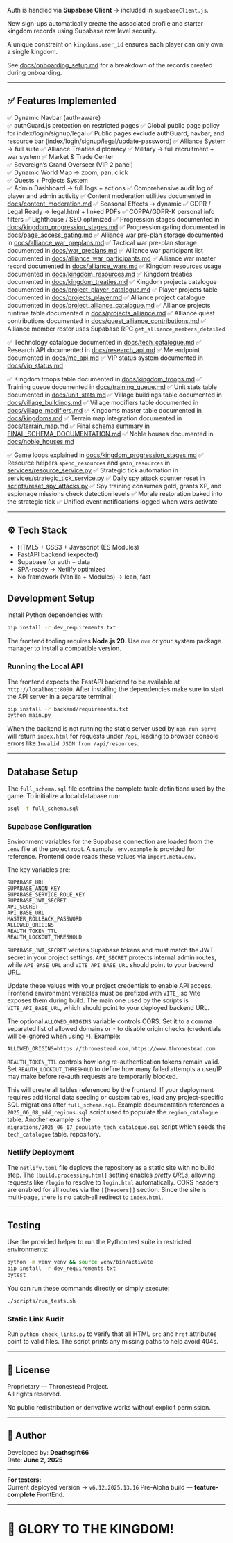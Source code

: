 
Auth is handled via **Supabase Client** → included in `supabaseClient.js`.

New sign-ups automatically create the associated profile and starter kingdom
records using Supabase row level security.

A unique constraint on `kingdoms.user_id` ensures each player can only
own a single kingdom.

See [docs/onboarding_setup.md](docs/onboarding_setup.md) for a breakdown of
the records created during onboarding.

---

## ✅ Features Implemented

✅ Dynamic Navbar (auth-aware)  
✅ authGuard.js protection on restricted pages
✅ Global public page policy for index/login/signup/legal
✅ Public pages exclude authGuard, navbar, and resource bar (index/login/signup/legal/update-password)
✅ Alliance System → full suite
✅ Alliance Treaties diplomacy
✅ Military → full recruitment + war system
✅ Market & Trade Center  
✅ Sovereign’s Grand Overseer (VIP 2 panel)  
✅ Dynamic World Map → zoom, pan, click  
✅ Quests + Projects System  
✅ Admin Dashboard → full logs + actions
✅ Comprehensive audit log of player and admin activity
✅ Content moderation utilities documented in [docs/content_moderation.md](docs/content_moderation.md)
✅ Seasonal Effects → dynamic
✅ GDPR / Legal Ready → legal.html + linked PDFs
✅ COPPA/GDPR-K personal info filters
✅ Lighthouse / SEO optimized
✅ Progression stages documented in [docs/kingdom_progression_stages.md](docs/kingdom_progression_stages.md)
✅ Progression gating documented in [docs/page_access_gating.md](docs/page_access_gating.md)
✅ Alliance war pre-plan storage documented in [docs/alliance_war_preplans.md](docs/alliance_war_preplans.md)
✅ Tactical war pre-plan storage documented in [docs/war_preplans.md](docs/war_preplans.md)
✅ Alliance war participant list documented in [docs/alliance_war_participants.md](docs/alliance_war_participants.md)
✅ Alliance war master record documented in [docs/alliance_wars.md](docs/alliance_wars.md)
✅ Kingdom resources usage documented in [docs/kingdom_resources.md](docs/kingdom_resources.md)
✅ Kingdom treaties documented in [docs/kingdom_treaties.md](docs/kingdom_treaties.md)
✅ Kingdom projects catalogue documented in [docs/project_player_catalogue.md](docs/project_player_catalogue.md)
✅ Player projects table documented in [docs/projects_player.md](docs/projects_player.md)
✅ Alliance project catalogue documented in [docs/project_alliance_catalogue.md](docs/project_alliance_catalogue.md)
✅ Alliance projects runtime table documented in [docs/projects_alliance.md](docs/projects_alliance.md)
✅ Alliance quest contributions documented in [docs/quest_alliance_contributions.md](docs/quest_alliance_contributions.md)
✅ Alliance member roster uses Supabase RPC `get_alliance_members_detailed`


✅ Technology catalogue documented in [docs/tech_catalogue.md](docs/tech_catalogue.md)
✅ Research API documented in [docs/research_api.md](docs/research_api.md)
✅ Me endpoint documented in [docs/me_api.md](docs/me_api.md)
✅ VIP status system documented in [docs/vip_status.md](docs/vip_status.md)

✅ Kingdom troops table documented in [docs/kingdom_troops.md](docs/kingdom_troops.md)
✅ Training queue documented in [docs/training_queue.md](docs/training_queue.md)
✅ Unit stats table documented in [docs/unit_stats.md](docs/unit_stats.md)
✅ Village buildings table documented in [docs/village_buildings.md](docs/village_buildings.md)
✅ Village modifiers table documented in [docs/village_modifiers.md](docs/village_modifiers.md)
✅ Kingdoms master table documented in [docs/kingdoms.md](docs/kingdoms.md)
✅ Terrain map integration documented in [docs/terrain_map.md](docs/terrain_map.md)
✅ Final schema summary in [FINAL_SCHEMA_DOCUMENTATION.md](FINAL_SCHEMA_DOCUMENTATION.md)
✅ Noble houses documented in [docs/noble_houses.md](docs/noble_houses.md)

✅ Game loops explained in [docs/kingdom_progression_stages.md](docs/kingdom_progression_stages.md#high-level-game-loops)
✅ Resource helpers `spend_resources` and `gain_resources` in [services/resource_service.py](services/resource_service.py)
✅ Strategic tick automation in [services/strategic_tick_service.py](services/strategic_tick_service.py)
✅ Daily spy attack counter reset in [scripts/reset_spy_attacks.py](scripts/reset_spy_attacks.py)
✅ Spy training consumes gold, grants XP, and espionage missions check detection levels
✅ Morale restoration baked into the strategic tick
✅ Unified event notifications logged when wars activate



---

## ⚙️ Tech Stack

- HTML5 + CSS3 + Javascript (ES Modules)
- FastAPI backend (expected)
- Supabase for auth + data
- SPA-ready → Netlify optimized
- No framework (Vanilla + Modules) → lean, fast


## Development Setup

Install Python dependencies with:
```bash
pip install -r dev_requirements.txt
```

The frontend tooling requires **Node.js 20**. Use `nvm` or your system package
manager to install a compatible version.

### Running the Local API

The frontend expects the FastAPI backend to be available at
`http://localhost:8000`. After installing the dependencies make sure to start the
API server in a separate terminal:

```bash
pip install -r backend/requirements.txt
python main.py
```

When the backend is not running the static server used by `npm run serve` will
return `index.html` for requests under `/api`, leading to browser console errors
like `Invalid JSON from /api/resources`.

---

## Database Setup

The `full_schema.sql` file contains the complete table definitions used by the
game. To initialize a local database run:

```bash
psql -f full_schema.sql
```

### Supabase Configuration

Environment variables for the Supabase connection are loaded from the `.env` file at the project root. A sample `.env.example` is provided for reference. Frontend code reads these values via `import.meta.env`.

The key variables are:

```
SUPABASE_URL
SUPABASE_ANON_KEY
SUPABASE_SERVICE_ROLE_KEY
SUPABASE_JWT_SECRET
API_SECRET
API_BASE_URL
MASTER_ROLLBACK_PASSWORD
ALLOWED_ORIGINS
REAUTH_TOKEN_TTL
REAUTH_LOCKOUT_THRESHOLD
```

`SUPABASE_JWT_SECRET` verifies Supabase tokens and must match the JWT secret in
your project settings. `API_SECRET` protects internal admin routes, while
`API_BASE_URL` and `VITE_API_BASE_URL` should point to your backend URL.

Update these values with your project credentials to enable API access. Frontend
environment variables must be prefixed with `VITE_` so Vite exposes them during
build. The main one used by the scripts is `VITE_API_BASE_URL`, which should
point to your deployed backend URL.

The optional `ALLOWED_ORIGINS` variable controls CORS. Set it to a comma
separated list of allowed domains or `*` to disable origin checks (credentials
will be ignored when using `*`).
Example:
```
ALLOWED_ORIGINS=https://thronestead.com,https://www.thronestead.com
```

`REAUTH_TOKEN_TTL` controls how long re-authentication tokens remain valid. Set
`REAUTH_LOCKOUT_THRESHOLD` to define how many failed attempts a user/IP may make
before re-auth requests are temporarily blocked.

This will create all tables referenced by the frontend.
If your deployment requires additional data seeding or custom tables, load any project-specific SQL migrations after `full_schema.sql`. Example documentation references a `2025_06_08_add_regions.sql` script used to populate the `region_catalogue` table. Another example is the `migrations/2025_06_17_populate_tech_catalogue.sql` script which seeds the `tech_catalogue` table.
repository.

### Netlify Deployment

The `netlify.toml` file deploys the repository as a static site with no build
step. The `[build.processing.html]` setting enables *pretty URLs*, allowing
requests like `/login` to resolve to `login.html` automatically. CORS headers are
enabled for all routes via the `[[headers]]` section. Since the site is
multi‑page, there is
no catch‑all redirect to `index.html`.

---

## Testing

Use the provided helper to run the Python test suite in restricted environments:

```bash
python -m venv venv && source venv/bin/activate
pip install -r dev_requirements.txt
pytest
```

You can run these commands directly or simply execute:

```bash
./scripts/run_tests.sh
```
### Static Link Audit

Run `python check_links.py` to verify that all HTML `src` and `href` attributes point to valid files. The script prints any missing paths to help avoid 404s.


---

## 📝 License

Proprietary — Thronestead Project.  
All rights reserved.

No public redistribution or derivative works without explicit permission.

---

## 👑 Author

Developed by: **Deathsgift66**  
Date: **June 2, 2025**

---

**For testers:**  
Current deployed version → `v6.12.2025.13.16`
Pre-Alpha build — **feature-complete** FrontEnd.

---

# 🚀 GLORY TO THE KINGDOM!
